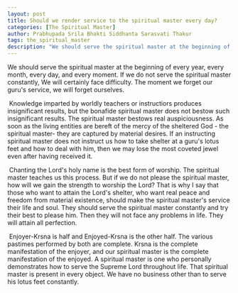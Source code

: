 ```yaml
---
layout: post
title: Should we render service to the spiritual master every day?
categories: [The Spiritual Master]
author: Prabhupada Srila Bhakti Siddhanta Sarasvati Thakur
tags: the_spiritual_master
description: "We should serve the spiritual master at the beginning of every year, every month, every day, and every moment. If we do not serve the spiritual master constantly, We will certainly face difficulty. The moment we forget our guru's service, we will forget ourselves.."
---
```


We should serve the spiritual master at the beginning of every year, every month, every day, and every moment. If we do not serve the spiritual master constantly, We will certainly face difficulty. The moment we forget our guru's service, we will forget ourselves.

​	Knowledge imparted by worldly teachers or instructiors produces insignificant results, but the bonafide spiritual master does not bestow such insignificant results. The spiritual master bestows real auspiciousness. As soon as the living entities are bereft of the mercy of the sheltered God - the spiritual master- they are captured by material desires. If an instructing spiritual master does not instruct us how to take shelter at a guru's lotus feet and how to deal with him, then we may lose the most coveted jewel even after having received it.

​	Chanting the Lord's holy name is the best form of worship. The spiritual master teaches us this process. But if we do not please the spiritual master, how will we gain the strength to worship the Lord? That is why I say that those who want to attain the Lord's shelter, who want real peace and freedom from material existence, should make the spiritual master's service their life and soul. They should serve the spiritual master constantly and try their best to please him. Then they will not face any problems in life. They will attain all perfection.

​	Enjoyer-Krsna is half and Enjoyed-Krsna is the other half. The various pastimes performed by both are complete. Krsna is the complete manifestation of the enjoyer, and our spiritual master is the complete manifestation of the enjoyed. A spiritual master is one who personally demonstrates how to serve the Supreme Lord throughout life. That spiritual master is present in every object. We have no business other than to serve his lotus feet constantly.  

 

